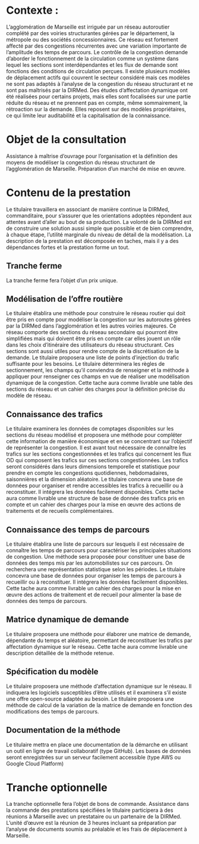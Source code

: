 # Contexte :

L’agglomération de Marseille est irriguée par un réseau autoroutier complété par des voiries structurantes gérées par le département, la métropole ou des sociétés concessionnaires. Ce réseau est fortement affecté par des congestions récurrentes avec une variation importante de l’amplitude des temps de parcours.
Le contrôle de la congestion demande d’aborder le fonctionnement de la circulation comme un système dans lequel les sections sont interdépendantes et les flux de demande sont fonctions des conditions de circulation perçues. 
Il existe plusieurs modèles de déplacement actifs qui couvrent le secteur considéré mais ces modèles ne sont pas adaptés à l’analyse de la congestion du réseau structurant et ne sont pas maîtrisés par la DIRMed.
Des études d’affectation dynamique ont été réalisées pour certains projets, mais elles sont focalisées sur une partie réduite du réseau et ne prennent pas en compte, même sommairement, la rétroaction sur la demande. Elles reposent sur des modèles propriétaires, ce qui limite leur auditabilité et la capitalisation de la connaissance.
 
# Objet de la consultation

Assistance à maîtrise d’ouvrage pour l’organisation et la définition des moyens de modéliser la congestion du réseau structurant de l’agglomération de Marseille. Préparation d’un marché de mise en œuvre.
 
# Contenu de la prestation

Le titulaire travaillera en associant de manière continue la DIRMed, commanditaire, pour s’assurer que les orientations adoptées répondent aux attentes avant d’aller au bout de sa production. La volonté de la DIRMed est de construire une solution aussi simple que possible et de bien comprendre, à chaque étape, l’utilité marginale du niveau de détail de la modélisation.
La description de la prestation est décomposée en taches, mais il y a des dépendances fortes et la prestation forme un tout.
 
## Tranche ferme

La tranche ferme fera l’objet d’un prix unique.
 
## Modélisation de l’offre routière

Le titulaire établira une méthode pour construire le réseau routier qui doit être pris en compte pour modéliser la congestion sur les autoroutes gérées par la DIRMed dans l’agglomération et les autres voiries majeures. Ce réseau comporte des sections du réseau secondaire qui pourront être simplifiées mais qui doivent être pris en compte car elles jouent un rôle dans les choix d’itinéraire des utilisateurs du réseau structurant. Ces sections sont aussi utiles pour rendre compte de la discrétisation de la demande. Le titulaire proposera une liste de points d’injection du trafic suffisante pour les besoins.
Le titulaire déterminera les règles de sectionnement, les champs qu’il conviendra de renseigner et la méthode à appliquer pour renseigner ces champs en vue de réaliser une modélisation dynamique de la congestion.
Cette tache aura comme livrable une table des sections du réseau et un cahier des charges pour la définition précise du modèle de réseau.
 
## Connaissance des trafics

Le titulaire examinera les données de comptages disponibles sur les sections du réseau modélisé et proposera une méthode pour compléter cette information de manière économique et en se concentrant sur l’objectif de représenter la congestion. Il est avant tout nécessaire de connaître les trafics sur les sections congestionnées et les trafics qui concernent les flux OD qui composent les trafics sur ces sections congestionnées. Les trafics seront considérés dans leurs dimensions temporelle et statistique pour prendre en compte les congestions quotidiennes, hebdomadaires, saisonnières et la dimension aléatoire.
Le titulaire concevra une base de données pour organiser et rendre accessibles les trafics à recueillir ou à reconstituer. Il intégrera les données facilement disponibles.
Cette tache aura comme livrable une structure de base de donnée des trafics pris en compte et un cahier des charges pour la mise en œuvre des actions de traitements et de recueils complémentaires.
 
## Connaissance des temps de parcours

Le titulaire établira une liste de parcours sur lesquels il est nécessaire de connaître les temps de parcours pour caractériser les principales situations de congestion. Une méthode sera proposée pour constituer une base de données des temps mis par les automobilistes sur ces parcours. On recherchera une représentation statistique selon les périodes.
Le titulaire concevra une base de données pour organiser les temps de parcours à recueillir ou à reconstituer. Il intégrera les données facilement disponibles.
Cette tache aura comme livrable un cahier des charges pour la mise en œuvre des actions de traitement et de recueil pour alimenter la base de données des temps de parcours.
 
## Matrice dynamique de demande

Le titulaire proposera une méthode pour élaborer une matrice de demande, dépendante du temps et aléatoire, permettant de reconstituer les trafics par affectation dynamique sur le réseau.
Cette tache aura comme livrable une description détaillée de la méthode retenue.
 
## Spécification du modèle

Le titulaire proposera une méthode d’affectation dynamique sur le réseau. Il indiquera les logiciels susceptibles d’être utilisés et il examinera s’il existe une offre open-source adaptée au besoin. Le titulaire proposera une méthode de calcul de la variation de la matrice de demande en fonction des modifications des temps de parcours.
 
## Documentation de la méthode

Le titulaire mettra en place une documentation de la démarche en utilisant un outil en ligne de travail collaboratif (type GitHub).
Les bases de données seront enregistrées sur un serveur facilement accessible (type AWS ou Google Cloud Platform) 
 
# Tranche optionnelle

La tranche optionnelle fera l’objet de bons de commande.
Assistance dans la commande des prestations spécifiées
le titulaire participera à des réunions à Marseille avec un prestataire ou un partenaire de la DIRMed.
L’unité d’œuvre est la réunion de 3 heures incluant sa préparation par l’analyse de documents soumis au préalable et les frais de déplacement à Marseille.
